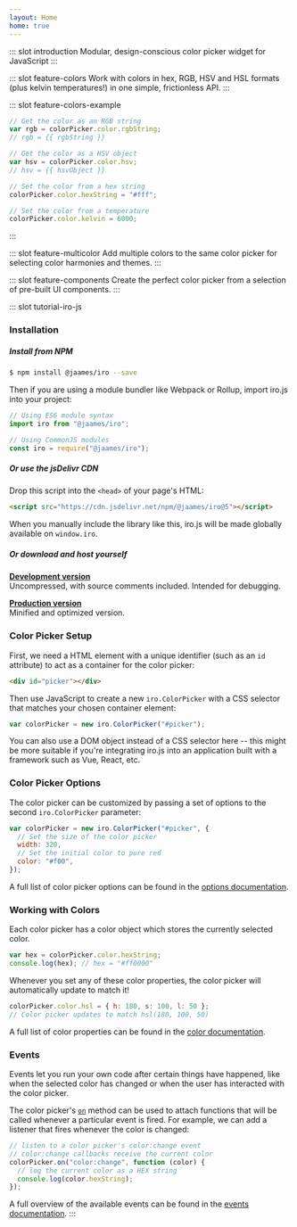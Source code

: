 ```yaml
---
layout: Home
home: true
---
```


::: slot introduction
Modular, design-conscious color picker widget for JavaScript
:::

::: slot feature-colors
Work with colors in hex, RGB, HSV and HSL formats (plus kelvin temperatures!) in one simple, frictionless API.
:::

::: slot feature-colors-example

```js
// Get the color as an RGB string
var rgb = colorPicker.color.rgbString;
// rgb = {{ rgbString }}

// Get the color as a HSV object
var hsv = colorPicker.color.hsv;
// hsv = {{ hsvObject }}

// Set the color from a hex string
colorPicker.color.hexString = "#fff";

// Set the color from a temperature
colorPicker.color.kelvin = 6000;
```

:::

::: slot feature-multicolor
Add multiple colors to the same color picker for selecting color harmonies and themes.
:::

::: slot feature-components
Create the perfect color picker from a selection of pre-built UI components.
:::

::: slot tutorial-iro-js

### Installation

##### Install from NPM

```bash
$ npm install @jaames/iro --save
```

Then if you are using a module bundler like Webpack or Rollup, import iro.js into your project:

```js
// Using ES6 module syntax
import iro from "@jaames/iro";

// Using CommonJS modules
const iro = require("@jaames/iro");
```

##### Or use the jsDelivr CDN

Drop this script into the `<head>` of your page's HTML:

```html
<script src="https://cdn.jsdelivr.net/npm/@jaames/iro@5"></script>
```

When you manually include the library like this, iro.js will be made globally available on `window.iro`.

##### Or download and host yourself

**[Development version](https://raw.githubusercontent.com/jaames/iro.js/master/dist/iro.js)**<br/>
Uncompressed, with source comments included. Intended for debugging.

**[Production version](https://raw.githubusercontent.com/jaames/iro.js/master/dist/iro.min.js)**<br/>
Minified and optimized version.

### Color Picker Setup

First, we need a HTML element with a unique identifier (such as an `id` attribute) to act as a container for the color picker:

```html
<div id="picker"></div>
```

Then use JavaScript to create a new `iro.ColorPicker` with a CSS selector that matches your chosen container element:

```js
var colorPicker = new iro.ColorPicker("#picker");
```

You can also use a DOM object instead of a CSS selector here -- this might be more suitable if you're integrating iro.js into an application built with a framework such as Vue, React, etc.

### Color Picker Options

The color picker can be customized by passing a set of options to the second `iro.ColorPicker` parameter:

```js
var colorPicker = new iro.ColorPicker("#picker", {
  // Set the size of the color picker
  width: 320,
  // Set the initial color to pure red
  color: "#f00",
});
```

A full list of color picker options can be found in the [options documentation](/guide.html#color-picker-options).

### Working with Colors

Each color picker has a color object which stores the currently selected color.

```js
var hex = colorPicker.color.hexString;
console.log(hex); // hex = "#ff0000"
```

Whenever you set any of these color properties, the color picker will automatically update to match it!

```js
colorPicker.color.hsl = { h: 180, s: 100, l: 50 };
// Color picker updates to match hsl(180, 100, 50)
```

A full list of color properties can be found in the [color documentation](/guide.html#working-with-colors).

### Events

Events let you run your own code after certain things have happened, like when the selected color has changed or when the user has interacted with the color picker.

The color picker's [`on`](/colorPicker_api.html#on) method can be used to attach functions that will be called whenever a particular event is fired. For example, we can add a listener that fires whenever the color is changed:

```js
// listen to a color picker's color:change event
// color:change callbacks receive the current color
colorPicker.on("color:change", function (color) {
  // log the current color as a HEX string
  console.log(color.hexString);
});
```

A full overview of the available events can be found in the [events documentation](/guide.html#color-picker-events).
:::
